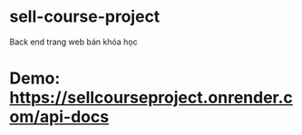 ﻿# sell-course-project
Back end trang web bán khóa học
# Demo: https://sellcourseproject.onrender.com/api-docs
